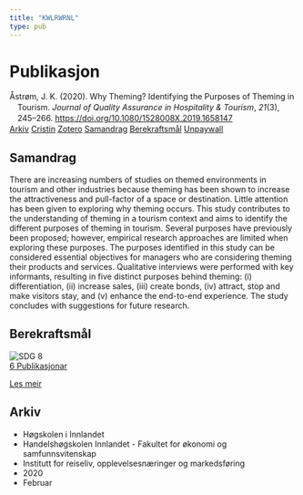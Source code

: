 ```yaml
---
title: "KWLRWRNL"
type: pub
---
```

<h1>Publikasjon</h1>
<article id="csl-bib-container-KWLRWRNL" class="csl-bib-container">
  <div class="csl-bib-body" style="line-height: 1.35; padding-left: 1em; text-indent:-1em;">
  <div class="csl-entry">&#xC5;str&#xF8;m, J. K. (2020). Why Theming? Identifying the Purposes of Theming in Tourism. <i>Journal of Quality Assurance in Hospitality &amp; Tourism</i>, <i>21</i>(3), 245&#x2013;266. <a href="https://doi.org/10.1080/1528008X.2019.1658147">https://doi.org/10.1080/1528008X.2019.1658147</a></div>
</div>
  <div class="csl-bib-buttons">
    <a href="#taxonomy-article-KWLRWRNL" class="csl-bib-button">Arkiv</a>
    <a href="https://app.cristin.no/results/show.jsf?id=1796229" alt="Cristin URL" class="csl-bib-button">Cristin</a>
    <a href="http://zotero.org/groups/5402882/items/KWLRWRNL" alt="Zotero URL" class="csl-bib-button">Zotero</a>
    <a href="#abstract-article-KWLRWRNL" class="csl-bib-button">Samandrag</a>
    <a href="#sdg-article-KWLRWRNL" class="csl-bib-button">Berekraftsmål</a>
    <a href="https://doi.org/10.1080/1528008x.2019.1658147" class="csl-bib-button">Unpaywall</a>
  </div>
  <div id="csl-bib-meta-container-KWLRWRNL"></div>
</article>
<div id="csl-bib-meta-KWLRWRNL" class="csl-bib-meta">
  <article id="abstract-article-KWLRWRNL" class="abstract-article">
    <h1>Samandrag</h1>
    There are increasing numbers of studies on themed environments in tourism and other industries because theming has been shown to increase the attractiveness and pull-factor of a space or destination. Little attention has been given to exploring why theming occurs. This study contributes to the understanding of theming in a tourism context and aims to identify the different purposes of theming in tourism. Several purposes have previously been proposed; however, empirical research approaches are limited when exploring these purposes. The purposes identified in this study can be considered essential objectives for managers who are considering theming their products and services. Qualitative interviews were performed with key informants, resulting in five distinct purposes behind theming: (i) differentiation, (ii) increase sales, (iii) create bonds, (iv) attract, stop and make visitors stay, and (v) enhance the end-to-end experience. The study concludes with suggestions for future research.
  </article>
  <article id="sdg-article-KWLRWRNL" class="sdg-article">
    <h1>Berekraftsmål</h1>
    <div class="sdg-container"><div id="sdg8" class="sdg"> <img src="{{< params subfolder >}}images/sdg/sdg08_no.png" class="image" alt="SDG 8"> <div class="sdg-overlay"> <a href="{{< params subfolder >}}no/archive/?sdg=8#archive" class="sdg-publication-count"><span>6</span> Publikasjonar</a> <p><a href="NA" class="sdg-read-more">Les meir</a></p> </div> </div></div>
  </article>
  <article id="taxonomy-article-KWLRWRNL" class="taxonomy-article">
    <h1>Arkiv</h1>
    <ul>
      <li>Høgskolen i Innlandet</li>
      <li>Handelshøgskolen Innlandet - Fakultet for økonomi og samfunnsvitenskap</li>
      <li>Institutt for reiseliv, opplevelsesnæringer og markedsføring</li>
      <li>2020</li>
      <li>Februar</li>
    </ul>
  </article>
</div>
